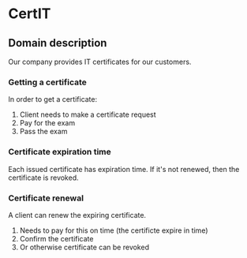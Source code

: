 # CertIT

## Domain description
Our company provides IT certificates for our customers.

### Getting a certificate
In order to get a certificate:

1. Client needs to make a certificate request
2. Pay for the exam
3. Pass the exam

### Certificate expiration time
Each issued certificate has expiration time. If it's not renewed, then the 
certificate is revoked.

### Certificate renewal
A client can renew the expiring certificate.

1. Needs to pay for this on time (the certificte expire in time)
2. Confirm the certificate
3. Or otherwise certificate can be revoked